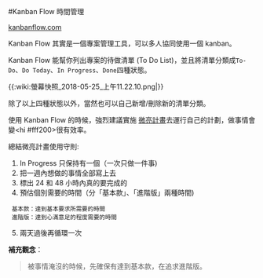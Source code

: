 #Kanban Flow 時間管理

[kanbanflow.com](https://kanbanflow.com)

Kanban Flow 其實是一個專案管理工具，可以多人協同使用一個 kanban。

Kanban Flow 能幫你列出專案的待做清單 (To Do List)，並且將清單分類成`To-Do`、`Do Today`、`In Progress`、`Done`四種狀態。

{{:wiki:螢幕快照_2018-05-25_上午11.22.10.png|}}

除了以上四種狀態以外，當然也可以自己新增/刪除新的清單分類。

使用 Kanban Flow 的時候，強烈建議實施 [微亮計畫](https://www.facebook.com/ShiningEyesProject/posts/1668620683252604)去運行自己的計劃，做事情會變<hi #fff200>很有效率</hi>。

總結微亮計畫使用守則:

1. In Progress 只保持有一個（一次只做一件事)
2. 把一週內想做的事情全部寫上去
3. 標出 24 和 48 小時內真的要完成的
4. 預估個別需要的時間（分「基本款」、「進階版」兩種時間)
  
```
 基本款：達到基本要求所需要的時間
 進階版：達到心滿意足的程度需要的時間
```

5. 兩天過後再循環一次

**補充觀念**：

> 被事情淹沒的時候，先確保有達到基本款，在追求進階版。

